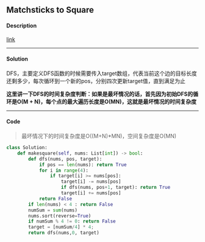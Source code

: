 ## Matchsticks to Square

#### Description

[link](https://leetcode.com/problems/matchsticks-to-square/)

---

#### Solution

DFS，主要定义DFS函数的时候需要传入target数组，代表当前这个边的目标长度还剩多少，每次循环到一个新的pos，分别四次更新target值，直到满足为止

**这里讲一下DFS的时间复杂度判断：如果是最坏情况的话，首先因为初始DFS的循环是O(M + N)，每个点的最大遍历长度是O(MN)，这就是最坏情况的时间复杂度**

---

#### Code

> 最坏情况下的时间复杂度是O((M+N)*MN)，空间复杂度是O(MN)

```python
class Solution:
    def makesquare(self, nums: List[int]) -> bool:
        def dfs(nums, pos, target):
            if pos == len(nums): return True
            for i in range(4):
                if target[i] >= nums[pos]:
                    target[i] -= nums[pos]
                    if dfs(nums, pos+1, target): return True
                    target[i] += nums[pos]
            return False
        if len(nums) < 4 : return False
        numSum = sum(nums)
        nums.sort(reverse=True)
        if numSum % 4 != 0: return False
        target = [numSum/4] * 4;
        return dfs(nums,0, target)
```
